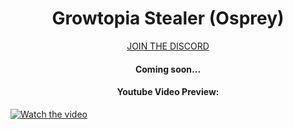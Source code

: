 <h1 align="center">Growtopia Stealer (Osprey)</h1>
<p align="center">
   <a href="https://discord.gg/GsRGYddPNc">JOIN THE DISCORD</a>
</p>
<h4 align="center">Coming soon...</h4>


<h4 align="center">Youtube Video Preview:</h4>

[![Watch the video](https://img.youtube.com/vi/Z_x5tuxniNA/maxresdefault.jpg)](https://www.youtube.com/watch?v=Z_x5tuxniNA)



